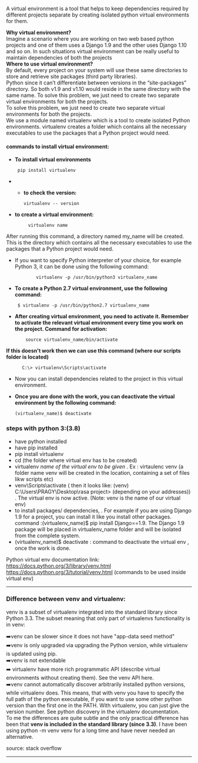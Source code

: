 A virtual environment is a tool that helps to keep dependencies required by different projects separate by creating isolated python virtual environments for them.  

__Why virtual environment?__  
Imagine a scenario where you are working on two web based python projects and one of them uses a Django 1.9 and the other uses Django 1.10 and so on. In such situations virtual environment can be really useful to maintain dependencies of both the projects  
__Where to use virtual environment?__  
By default, every project on your system will use these same directories to store and retrieve site packages (third party libraries).  
Python since it can’t differentiate between versions in the “site-packages” directory. So both v1.9 and v1.10 would reside in the same directory with the same name. To solve this problem, we just need to create two separate virtual environments for both the projects.  
To solve this problem, we just need to create two separate virtual environments for both the projects.  
We use a module named virtualenv which is a tool to create isolated Python environments. virtualenv creates a folder which contains all the necessary executables to use the packages that a Python project would need.

#### commands to install virtual environment:

- __To install virtual environments__
      
       pip install virtualenv

- - __to check the version:__  <br>
        
        virtualenv -- version

- __to create a virtual environment:__ <br>
              
           virtualenv name    
After running this command, a directory named my_name will be created. This is the directory which contains all the necessary executables to use the packages that a Python project would need.
- If you want to specify Python interpreter of your choice, for example Python 3, it can be done using the following command:<br>

              virtualenv -p /usr/bin/python3 virtualenv_name  
- __To create a Python 2.7 virtual environment, use the following command:__  

       $ virtualenv -p /usr/bin/python2.7 virtualenv_name  

- __After creating virtual environment, you need to activate it. Remember to activate the relevant virtual environment every time you work on the project.
Command for activation:__ <br>

          source virtualenv_name/bin/activate
          
**If this doesn't work then we can use this command (where our scripts folder is located)**<br>
            
          C:\> virtualenv\Scripts\activate
          
- Now you can install dependencies related to the project in this virtual environment.

- __Once you are done with the work, you can deactivate the virtual environment by the following command:__

      (virtualenv_name)$ deactivate
  
  


### steps with python 3:(3.8)
- have python installed
- have pip installed
- pip install virtualenv
- cd (the folder where virtual env has to be created)
- virtualenv _name of the virtual env to be given_ . Ex : virtaulenc venv    (a folder name venv will be created in the location, containing a set of files likw scripts etc)
- venv\Scripts\activate ( then it looks like: (venv) C:\Users\PRAGY\Desktop\rasa project>  (depending on your addresses)) . The virtual env is now active. (Note: venv is the name of our virtual env)
- to install packages/ dependencies, . For example if you are using Django 1.9 for a project, you can install it like you install other packages. command :(virtualenv_name)$ pip install Django==1.9. The Django 1.9 package will be placed in virtualenv_name folder and will be isolated from the complete system.  
- (virtualenv_name)$ deactivate : command to deactivate the virtual env , once the work is done.

Python virtual env documentation link: https://docs.python.org/3/library/venv.html   
https://docs.python.org/3/tutorial/venv.html (commands to be used inside virtual env)

--------------------------------------------

### Difference between venv and virtualenv:
venv is a subset of virtualenv integrated into the standard library since Python 3.3. The subset meaning that only part of virtualenvs functionality is in venv:

➡️venv can be slower since it does not have "app-data seed method"  
➡️venv is only upgraded via upgrading the Python version, while virtualenv is updated using pip.  
➡️venv is not extendable  
:arrow_right: virtualenv have more rich programmatic API (describe virtual environments without creating them). See the venv API here.  
➡️venv cannot automatically discover arbitrarily installed python versions, while virtualenv does. This means, that with venv you have to specify the full path of the python executable, if you want to use some other python version than the first one in the PATH. With virtualenv, you can just give the version number. See python discovery in the virtualenv documentation.  
To me the differences are quite subtle and the only practical difference has been that **venv is included in the standard library (since 3.3)**. I have been using python -m venv venv for a long time and have never needed an alternative.

source: stack overflow

--------------------------------------------------------------
